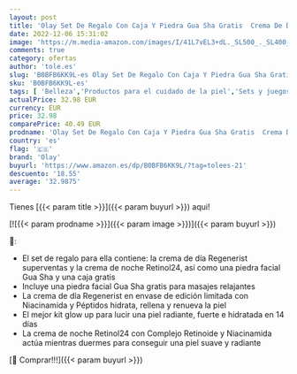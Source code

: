 ```yaml
---
layout: post
title: 'Olay Set De Regalo Con Caja Y Piedra Gua Sha Gratis  Crema De Día Regenerist Y Crema De Noche Con Retinol Para Una Piel Renovada Y Radiante  Con Niacinamida Y Péptidos'
date: 2022-12-06 15:31:02
image: 'https://m.media-amazon.com/images/I/41L7vEL3+dL._SL500_._SL400_.jpg'
comments: true
category: ofertas
author: 'tole.es'
slug: 'B0BFB6KK9L-es Olay Set De Regalo Con Caja Y Piedra Gua Sha Gratis Crema...'
sku: 'B0BFB6KK9L-es'
tags: [ 'Belleza','Productos para el cuidado de la piel','Sets y juegos para el cuidado de la piel','de','olay','regalo','set','🇪🇸', ]
actualPrice: 32.98 EUR
currency: EUR
price: 32.98
comparePrice: 40.49 EUR
prodname: 'Olay Set De Regalo Con Caja Y Piedra Gua Sha Gratis  Crema De Día Regenerist Y Crema De Noche Con Retinol Para Una Piel Renovada Y Radiante  Con Niacinamida Y Péptidos'
country: 'es'
flag: '🇪🇸'
brand: 'Olay'
buyurl: 'https://www.amazon.es/dp/B0BFB6KK9L/?tag=tolees-21'
descuento: '18.55'
average: '32.9875'
---
```


Tienes [{{< param title >}}]({{< param buyurl >}}) aqui!

[![{{< param prodname >}}]({{< param image >}})]({{< param buyurl >}})

🔎:

- El set de regalo para ella contiene: la crema de día Regenerist superventas y la crema de noche Retinol24, así como una piedra facial Gua Sha y una caja gratis
- Incluye una piedra facial Gua Sha gratis para masajes relajantes
- La crema de día Regenerist en envase de edición limitada con Niacinamida y Péptidos hidrata, rellena y renueva la piel
- El mejor kit glow up para lucir una piel radiante, fuerte e hidratada en 14 días
- La crema de noche Retinol24 con Complejo Retinoide y Niacinamida actúa mientras duermes para conseguir una piel suave y radiante

[🛒 Comprar!!!]({{< param buyurl >}})
